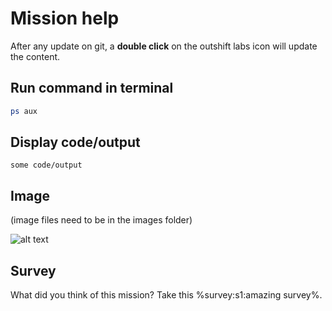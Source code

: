 # Mission help

After any update on git, a **double click** on the outshift labs icon will update the content.

## Run command in terminal

```bash
ps aux
```

## Display code/output

```
some code/output
```

## Image

(image files need to be in the images folder)

![alt text](images/img1.png)

## Survey

What did you think of this mission? Take this %survey:s1:amazing survey%.


